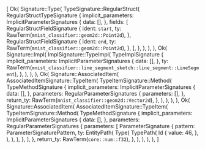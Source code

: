 [
    Ok(
        Signature::Type(
            TypeSignature::RegularStruct(
                RegularStructTypeSignature {
                    implicit_parameters: ImplicitParameterSignatures {
                        data: [],
                    },
                    fields: [
                        RegularStructFieldSignature {
                            ident: `start`,
                            ty: RawTerm(`mnist_classifier::geom2d::Point2d`),
                        },
                        RegularStructFieldSignature {
                            ident: `end`,
                            ty: RawTerm(`mnist_classifier::geom2d::Point2d`),
                        },
                    ],
                },
            ),
        ),
    ),
    Ok(
        Signature::Impl(
            ImplSignature::TypeImpl(
                TypeImplSignature {
                    implicit_parameters: ImplicitParameterSignatures {
                        data: [],
                    },
                    ty: RawTerm(`mnist_classifier::line_segment_sketch::line_segment::LineSegment`),
                },
            ),
        ),
    ),
    Ok(
        Signature::AssociatedItem(
            AssociatedItemSignature::TypeItem(
                TypeItemSignature::Method(
                    TypeMethodSignature {
                        implicit_parameters: ImplicitParameterSignatures {
                            data: [],
                        },
                        parameters: RegularParameterSignatures {
                            parameters: [],
                        },
                        return_ty: RawTerm(`mnist_classifier::geom2d::Vector2d`),
                    },
                ),
            ),
        ),
    ),
    Ok(
        Signature::AssociatedItem(
            AssociatedItemSignature::TypeItem(
                TypeItemSignature::Method(
                    TypeMethodSignature {
                        implicit_parameters: ImplicitParameterSignatures {
                            data: [],
                        },
                        parameters: RegularParameterSignatures {
                            parameters: [
                                ParameterSignature {
                                    pattern: ParameterSignaturePattern,
                                    ty: EntityPath(
                                        Type(
                                            TypePath(
                                                Id {
                                                    value: 46,
                                                },
                                            ),
                                        ),
                                    ),
                                },
                            ],
                        },
                        return_ty: RawTerm(`core::num::f32`),
                    },
                ),
            ),
        ),
    ),
]